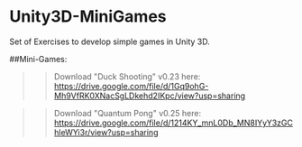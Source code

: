 
# Unity3D-MiniGames
Set of Exercises to develop simple games in Unity 3D.

##Mini-Games:

>> Download "Duck Shooting" v0.23 here: https://drive.google.com/file/d/1Gq9ohG-Mh9VfRK0XNacSgLDkehd2IKpc/view?usp=sharing

>> Download "Quantum Pong" v0.25 here: https://drive.google.com/file/d/1214KY_mnL0Db_MN8IYyY3zGChleWYi3r/view?usp=sharing